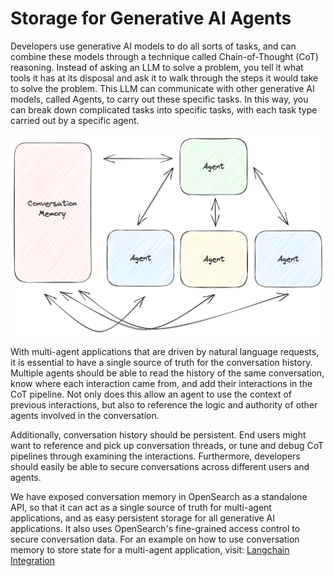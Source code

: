 # Storage for Generative AI Agents

Developers use generative AI models to do all sorts of tasks, and can combine these models through a technique called Chain-of-Thought (CoT) reasoning. Instead of asking an LLM to solve a problem, you tell it what tools it has at its disposal and ask it to walk through the steps it would take to solve the problem. This LLM can communicate with other generative AI models, called Agents, to carry out these specific tasks. In this way, you can break down complicated tasks into specific tasks, with each task type carried out by a specific agent.


![Untitled](imgs/ConversationMemoryMultiAgent.jpg)


With multi-agent applications that are driven by natural language requests, it is essential to have a single source of truth for the conversation history. Multiple agents should be able to read the history of the same conversation, know where each interaction came from, and add their interactions in the CoT pipeline. Not only does this allow an agent to use the context of previous interactions, but also to reference the logic and authority of other agents involved in the conversation.

Additionally, conversation history should be persistent. End users might want to reference and pick up conversation threads, or tune and debug CoT pipelines through examining the interactions. Furthermore, developers should easily be able to secure conversations across different users and agents.

We have exposed conversation memory in OpenSearch as a standalone API, so that it can act as a single source of truth for multi-agent applications, and as easy persistent storage for all generative AI applications. It also uses OpenSearch's fine-grained access control to secure conversation data. For an example on how to use conversation memory to store state for a multi-agent application, visit: [Langchain Integration](../tutorials/using-aryn-with-langchain.md)
